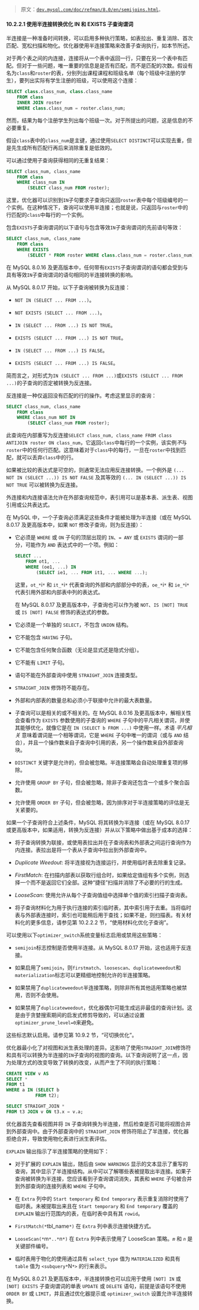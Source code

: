 > 原文：[`dev.mysql.com/doc/refman/8.0/en/semijoins.html`](https://dev.mysql.com/doc/refman/8.0/en/semijoins.html)。

#### 10.2.2.1 使用半连接转换优化 IN 和 EXISTS 子查询谓词

半连接是一种准备时间转换，可以启用多种执行策略，如表拉出、重复消除、首次匹配、宽松扫描和物化。优化器使用半连接策略来改善子查询执行，如本节所述。

对于两个表之间的内连接，连接将从一个表中返回一行，只要在另一个表中有匹配。但对于一些问题，唯一重要的信息是是否有匹配，而不是匹配的次数。假设有名为`class`和`roster`的表，分别列出课程课程和班级名单（每个班级中注册的学生），要列出实际有学生注册的班级，可以使用这个连接：

```sql
SELECT class.class_num, class.class_name
    FROM class
    INNER JOIN roster
    WHERE class.class_num = roster.class_num;
```

然而，结果为每个注册学生列出每个班级一次。对于所提出的问题，这是信息的不必要重复。

假设`class`表中的`class_num`是主键，通过使用`SELECT DISTINCT`可以实现去重，但是先生成所有匹配行再后来消除重复是低效的。

可以通过使用子查询获得相同的无重复结果：

```sql
SELECT class_num, class_name
    FROM class
    WHERE class_num IN
        (SELECT class_num FROM roster);
```

这里，优化器可以识别到`IN`子句要求子查询只返回`roster`表中每个班级编号的一个实例。在这种情况下，查询可以使用半连接；也就是说，只返回与`roster`中的行匹配的`class`中每行的一个实例。

包含`EXISTS`子查询谓词的以下语句与包含等效`IN`子查询谓词的先前语句等效：

```sql
SELECT class_num, class_name
    FROM class
    WHERE EXISTS
        (SELECT * FROM roster WHERE class.class_num = roster.class_num);
```

在 MySQL 8.0.16 及更高版本中，任何带有`EXISTS`子查询谓词的语句都会受到与具有等效`IN`子查询谓词的语句相同的半连接转换的影响。

从 MySQL 8.0.17 开始，以下子查询被转换为反连接：

+   `NOT IN (SELECT ... FROM ...)`。

+   `NOT EXISTS (SELECT ... FROM ...)`。

+   `IN (SELECT ... FROM ...) IS NOT TRUE`。

+   `EXISTS (SELECT ... FROM ...) IS NOT TRUE`。

+   `IN (SELECT ... FROM ...) IS FALSE`。

+   `EXISTS (SELECT ... FROM ...) IS FALSE`。

简而言之，对形式为`IN (SELECT ... FROM ...)`或`EXISTS (SELECT ... FROM ...)`的子查询的否定被转换为反连接。

反连接是一种仅返回没有匹配的行的操作。考虑这里显示的查询：

```sql
SELECT class_num, class_name
    FROM class
    WHERE class_num NOT IN
        (SELECT class_num FROM roster);
```

此查询在内部重写为反连接`SELECT class_num, class_name FROM class ANTIJOIN roster ON class_num`，它返回`class`中每行的一个实例，该实例*不*与`roster`中的任何行匹配。这意味着对于`class`中的每行，一旦在`roster`中找到匹配，就可以丢弃`class`中的行。

如果被比较的表达式是可空的，则通常无法应用反连接转换。一个例外是 `(... NOT IN (SELECT ...)) IS NOT FALSE` 及其等效的 `(... IN (SELECT ...)) IS NOT TRUE` 可以被转换为反连接。

外连接和内连接语法允许在外部查询规范中，表引用可以是基本表、派生表、视图引用或公共表达式。

在 MySQL 中，一个子查询必须满足这些条件才能被处理为半连接（或在 MySQL 8.0.17 及更高版本中，如果 `NOT` 修改子查询，则为反连接）：

+   它必须是 `WHERE` 或 `ON` 子句的顶层出现的 `IN`、`= ANY` 或 `EXISTS` 谓词的一部分，可能作为 `AND` 表达式中的一个项。例如：

    ```sql
    SELECT ...
        FROM ot1, ...
        WHERE (oe1, ...) IN
            (SELECT ie1, ... FROM it1, ... WHERE ...);
    ```

    这里，`ot_*`i`*` 和 `it_*`i`*` 代表查询的外部和内部部分中的表，`oe_*`i`*` 和 `ie_*`i`*` 代表引用外部和内部表中列的表达式。

    在 MySQL 8.0.17 及更高版本中，子查询也可以作为被 `NOT`、`IS [NOT] TRUE` 或 `IS [NOT] FALSE` 修饰的表达式的参数。

+   它必须是一个单独的 `SELECT`，不包含 `UNION` 结构。

+   它不能包含 `HAVING` 子句。

+   它不能包含任何聚合函数（无论是显式还是隐式分组）。

+   它不能有 `LIMIT` 子句。

+   语句不能在外部查询中使用 `STRAIGHT_JOIN` 连接类型。

+   `STRAIGHT_JOIN` 修饰符不能存在。

+   外部和内部表的数量总和必须小于联接中允许的最大表数量。

+   子查询可以是相关的或不相关的。在 MySQL 8.0.16 及更高版本中，解相关性会查看作为 `EXISTS` 参数使用的子查询的 `WHERE` 子句中的平凡相关谓词，并使其能够优化，就像它是在 `IN (SELECT b FROM ...)` 中使用一样。术语 *平凡相关* 意味着谓词是一个相等谓词，它是 `WHERE` 子句中唯一的谓词（或与 `AND` 结合），并且一个操作数来自子查询中引用的表，另一个操作数来自外部查询块。

+   `DISTINCT` 关键字是允许的，但会被忽略。半连接策略会自动处理重复项的移除。

+   允许使用 `GROUP BY` 子句，但会被忽略，除非子查询还包含一个或多个聚合函数。

+   允许使用 `ORDER BY` 子句，但会被忽略，因为排序对于半连接策略的评估是无关紧要的。

如果一个子查询符合上述条件，MySQL 将其转换为半连接（或在 MySQL 8.0.17 或更高版本中，如果适用，转换为反连接）并从以下策略中做出基于成本的选择：

+   将子查询转换为联接，或使用表拉出并在子查询表和外部表之间运行查询作为内连接。表拉出是将一个表从子查询中拉出到外部查询中。

+   *Duplicate Weedout*: 将半连接视为连接运行，并使用临时表去除重复记录。

+   *FirstMatch*: 在扫描内部表以获取行组合时，如果给定值组有多个实例，则选择一个而不是返回它们全部。这种“捷径”扫描并消除了不必要的行的生成。

+   *LooseScan*: 使用允许从每个子查询值组中选择单个值的索引扫描子查询表。

+   将子查询材料化为用于执行连接的索引临时表，其中索引用于去重。当将临时表与外部表连接时，索引也可能稍后用于查找；如果不是，则扫描表。有关材料化的更多信息，请参见第 10.2.2.2 节，“使用材料化优化子查询”。

可以使用以下`optimizer_switch`系统变量标志启用或禁用这些策略：

+   `semijoin`标志控制是否使用半连接。从 MySQL 8.0.17 开始，这也适用于反连接。

+   如果启用了`semijoin`，则`firstmatch`、`loosescan`、`duplicateweedout`和`materialization`标志可以更精细地控制允许的半连接策略。

+   如果禁用了`duplicateweedout`半连接策略，则除非所有其他适用策略也被禁用，否则不会使用。

+   如果禁用了`duplicateweedout`，优化器偶尔可能生成远非最佳的查询计划。这是由于贪婪搜索期间的启发式修剪导致的，可以通过设置`optimizer_prune_level=0`来避免。

这些标志默认启用。请参见第 10.9.2 节，“可切换优化”。

优化器最小化了对视图和派生表处理的差异。这影响了使用`STRAIGHT_JOIN`修饰符和具有可以转换为半连接的`IN`子查询的视图的查询。以下查询说明了这一点，因为处理方式的改变导致了转换的改变，从而产生了不同的执行策略：

```sql
CREATE VIEW v AS
SELECT *
FROM t1
WHERE a IN (SELECT b
           FROM t2);

SELECT STRAIGHT_JOIN *
FROM t3 JOIN v ON t3.x = v.a;
```

优化器首先查看视图并将 `IN` 子查询转换为半连接，然后检查是否可能将视图合并到外部查询中。由于外部查询中的 `STRAIGHT_JOIN` 修饰符阻止了半连接，优化器拒绝合并，导致使用物化表进行派生表评估。

`EXPLAIN` 输出指示了半连接策略的使用如下：

+   对于扩展的 `EXPLAIN` 输出，随后由 `SHOW WARNINGS` 显示的文本显示了重写的查询，其中显示了半连接结构。从中可以了解哪些表被提取出半连接。如果子查询被转换为半连接，您应该看到子查询谓词消失，其表和 `WHERE` 子句被合并到外部查询的连接列表和 `WHERE` 子句中。

+   在 `Extra` 列中的 `Start temporary` 和 `End temporary` 表示重复消除时使用了临时表。未被提取出来且在 `Start temporary` 和 `End temporary` 覆盖的 `EXPLAIN` 输出行范围内的表，在临时表中具有其 `rowid`。

+   `FirstMatch(*`tbl_name`*)` 在 `Extra` 列中表示连接快捷方式。

+   `LooseScan(*`m`*..*`n`*)` 在 `Extra` 列中表示使用了 LooseScan 策略。*`m`* 和 *`n`* 是关键部件编号。

+   临时表用于物化的使用通过具有 `select_type` 值为 `MATERIALIZED` 和具有 `table` 值为 `<subquery*`N`*>` 的行来表示。

在 MySQL 8.0.21 及更高版本中，半连接转换也可以应用于使用 `[NOT] IN` 或 `[NOT] EXISTS` 子查询谓词的单表 `UPDATE` 或 `DELETE` 语句，前提是该语句不使用 `ORDER BY` 或 `LIMIT`，并且通过优化器提示或 `optimizer_switch` 设置允许半连接转换。
